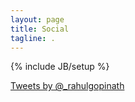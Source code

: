 ```yaml
---
layout: page
title: Social
tagline: .
---
```

{% include JB/setup %}

<a class="twitter-timeline" href="https://twitter.com/_rahulgopinath" data-widget-id="479223024294457344">Tweets by @_rahulgopinath</a>
<script>!function(d,s,id){var js,fjs=d.getElementsByTagName(s)[0],p=/^http:/.test(d.location)?'http':'https';if(!d.getElementById(id)){js=d.createElement(s);js.id=id;js.src=p+"://platform.twitter.com/widgets.js";fjs.parentNode.insertBefore(js,fjs);}}(document,"script","twitter-wjs");</script>

